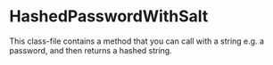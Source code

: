 # HashedPasswordWithSalt
This class-file contains a method that you can call with a string e.g. a password, and then returns a hashed string.
